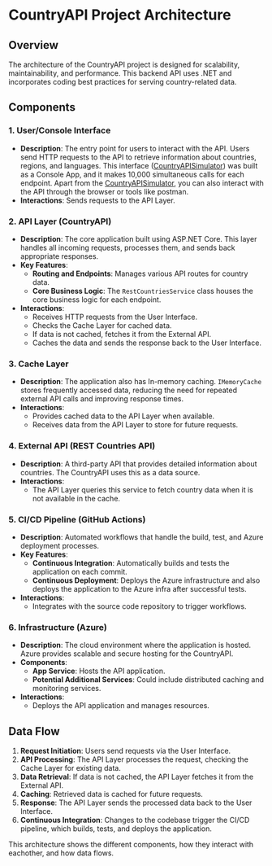 # CountryAPI Project Architecture

## Overview

The architecture of the CountryAPI project is designed for scalability, maintainability, and performance. This backend API uses .NET and incorporates coding best practices for serving country-related data.

## Components

### 1. **User/Console Interface**
   - **Description**: The entry point for users to interact with the API. Users send HTTP requests to the API to retrieve information about countries, regions, and languages. This interface ([CountryAPISimulator](./src/CountryApiSimulator/)) was built as a Console App, and it makes 10,000 simultaneous calls for each endpoint. Apart from the [CountryAPISimulator](./src/CountryApiSimulator/), you can also interact with the API through the browser or tools like postman.    
   - **Interactions**: Sends requests to the API Layer.

### 2. **API Layer (CountryAPI)**
   - **Description**: The core application built using ASP.NET Core. This layer handles all incoming requests, processes them, and sends back appropriate responses.
   - **Key Features**:
     - **Routing and Endpoints**: Manages various API routes for country data.
     - **Core Business Logic**: The `RestCountriesService` class houses the core business logic for each endpoint.
   - **Interactions**:
     - Receives HTTP requests from the User Interface.
     - Checks the Cache Layer for cached data.
     - If data is not cached, fetches it from the External API.
     - Caches the data and sends the response back to the User Interface.

### 3. **Cache Layer**
   - **Description**: The application also has In-memory caching. `IMemoryCache` stores frequently accessed data, reducing the need for repeated external API calls and improving response times.
   - **Interactions**:
     - Provides cached data to the API Layer when available.
     - Receives data from the API Layer to store for future requests.

### 4. **External API (REST Countries API)**
   - **Description**: A third-party API that provides detailed information about countries. The CountryAPI uses this as a data source.
   - **Interactions**:
     - The API Layer queries this service to fetch country data when it is not available in the cache.

### 5. **CI/CD Pipeline (GitHub Actions)**
   - **Description**: Automated workflows that handle the build, test, and Azure deployment processes.
   - **Key Features**:
     - **Continuous Integration**: Automatically builds and tests the application on each commit.
     - **Continuous Deployment**: Deploys the Azure infrastructure and also deploys the application to the Azure infra after successful tests.
   - **Interactions**:
     - Integrates with the source code repository to trigger workflows.

### 6. **Infrastructure (Azure)**
   - **Description**: The cloud environment where the application is hosted. Azure provides scalable and secure hosting for the CountryAPI.
   - **Components**:
     - **App Service**: Hosts the API application.
     - **Potential Additional Services**: Could include distributed caching and monitoring services.
   - **Interactions**:
     - Deploys the API application and manages resources.

## Data Flow

1. **Request Initiation**: Users send requests via the User Interface.
2. **API Processing**: The API Layer processes the request, checking the Cache Layer for existing data.
3. **Data Retrieval**: If data is not cached, the API Layer fetches it from the External API.
4. **Caching**: Retrieved data is cached for future requests.
5. **Response**: The API Layer sends the processed data back to the User Interface.
6. **Continuous Integration**: Changes to the codebase trigger the CI/CD pipeline, which builds, tests, and deploys the application.

This architecture shows the different components, how they interact with eachother, and how data flows.
